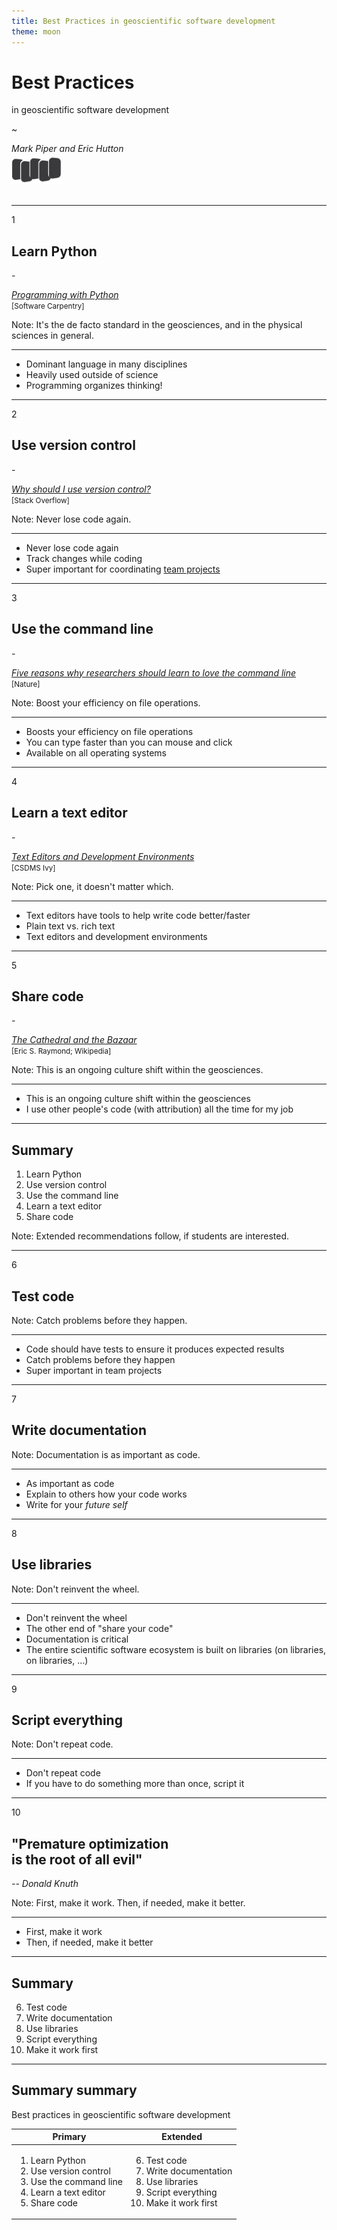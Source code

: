 ```yaml
---
title: Best Practices in geoscientific software development
theme: moon
---
```


# Best Practices

in geoscientific software development

~

_Mark Piper and Eric Hutton_  

<a href="https://csdms.colorado.edu">
<img align="center" width="80px" style="margin:-10px 0 20px 0" src="./assets/CSDMS-logo-nocolor.png">
</a>

---

1
## Learn Python

\-

[*Programming with Python*](https://swcarpentry.github.io/python-novice-inflammation/)<br><small>[Software Carpentry]</small>

Note: It's the de facto standard in the geosciences, and in the physical sciences in general. 

----

* Dominant language in many disciplines
* Heavily used outside of science
* Programming organizes thinking!

---

2
## Use version control

\-

[*Why should I use version control?*](https://stackoverflow.com/q/1408450)<br><small>[Stack Overflow]</small>

Note: Never lose code again.

----

* Never lose code again
* Track changes while coding
* Super important for coordinating [team projects](https://github.com/landlab/landlab/)

---

3
## Use the command line

\-

[*Five reasons why researchers should learn to love the command line*](https://www.nature.com/articles/d41586-021-00263-0)<br><small>[Nature]</small>

Note: Boost your efficiency on file operations.

----

* Boosts your efficiency on file operations
* You can type faster than you can mouse and click
* Available on all operating systems

---

4
## Learn a text editor

\-

[*Text Editors and Development Environments*](https://github.com/csdms/ivy/tree/main/lessons/editors)<br><small>[CSDMS Ivy]</small>

Note: Pick one, it doesn't matter which.

----

* Text editors have tools to help write code better/faster
* Plain text vs. rich text
* Text editors and development environments

---

5
## Share code

\-

[*The Cathedral and the Bazaar*](https://en.wikipedia.org/wiki/The_Cathedral_and_the_Bazaar)<br><small>[Eric S. Raymond; Wikipedia]</small>

Note: This is an ongoing culture shift within the geosciences.

----

* This is an ongoing culture shift within the geosciences
* I use other people's code (with attribution) all the time for my job

---

## Summary

1. Learn Python
1. Use version control
1. Use the command line
1. Learn a text editor
1. Share code

Note: Extended recommendations follow, if students are interested.

---

6
## Test code

Note: Catch problems before they happen.

----

* Code should have tests to ensure it produces expected results
* Catch problems before they happen
* Super important in team projects

---

7
## Write documentation

Note: Documentation is as important as code.

----

* As important as code
* Explain to others how your code works
* Write for your *future self*

---

8
## Use libraries

Note: Don't reinvent the wheel.

----

* Don't reinvent the wheel
* The other end of "share your code"
* Documentation is critical
* The entire scientific software ecosystem is built on libraries (on libraries, on libraries, ...)

---

9
## Script everything

Note: Don't repeat code.

----

* Don't repeat code
* If you have to do something more than once, script it

---

10
## "Premature optimization<br>is the root of all evil"

*-- Donald Knuth*

Note: First, make it work. Then, if needed, make it better.

----

* First, make it work
* Then, if needed, make it better

---

## Summary

6. Test code
1. Write documentation
1. Use libraries
1. Script everything
1. Make it work first

---

## Summary summary

Best practices in geoscientific software development

| Primary | Extended |
| ------- | -------- |
| <ol><li>Learn Python<li>Use version control<li>Use the command line<li>Learn a text editor<li>Share code</ol> | <ol start="6"><li>Test code<li>Write documentation<li>Use libraries<li>Script everything<li>Make it work first</ol> |
